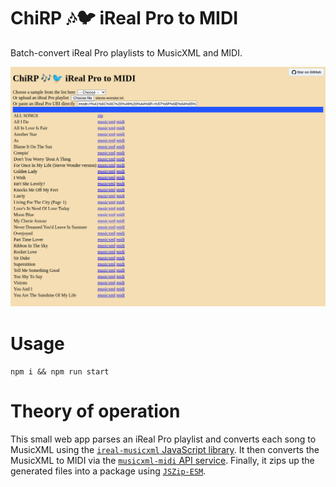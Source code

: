 ChiRP 🎶🐦 iReal Pro to MIDI
============================

Batch-convert iReal Pro playlists to MusicXML and MIDI.

![Screenshot](https://github.com/infojunkie/chirp/blob/main/screenshot.png?raw=true)

# Usage
`npm i && npm run start`

# Theory of operation
This small web app parses an iReal Pro playlist and converts each song to MusicXML using the [`ireal-musicxml` JavaScript library](https://www.npmjs.com/package/ireal-musicxml). It then converts the MusicXML to MIDI via the [`musicxml-midi` API service](https://github.com/infojunkie/musicxml-midi). Finally, it zips up the generated files into a package using [`JSZip-ESM`](https://www.npmjs.com/package/@progress/jszip-esm).
